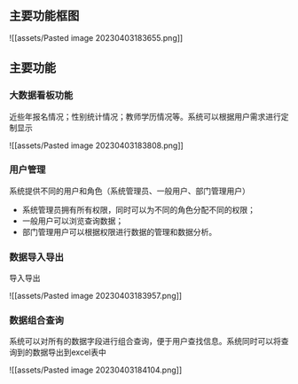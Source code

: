 ## 主要功能框图

![[assets/Pasted image 20230403183655.png]]


## 主要功能

### 大数据看板功能

近些年报名情况；性别统计情况；教师学历情况等。系统可以根据用户需求进行定制显示

![[assets/Pasted image 20230403183808.png]]

### 用户管理

系统提供不同的用户和角色（系统管理员、一般用户、部门管理用户）

- 系统管理员拥有所有权限，同时可以为不同的角色分配不同的权限；
- 一般用户可以浏览查询数据；
- 部门管理用户可以根据权限进行数据的管理和数据分析。

### 数据导入导出

导入导出

![[assets/Pasted image 20230403183957.png]]

### 数据组合查询

系统可以对所有的数据字段进行组合查询，便于用户查找信息。系统同时可以将查询到的数据导出到excel表中

![[assets/Pasted image 20230403184104.png]]